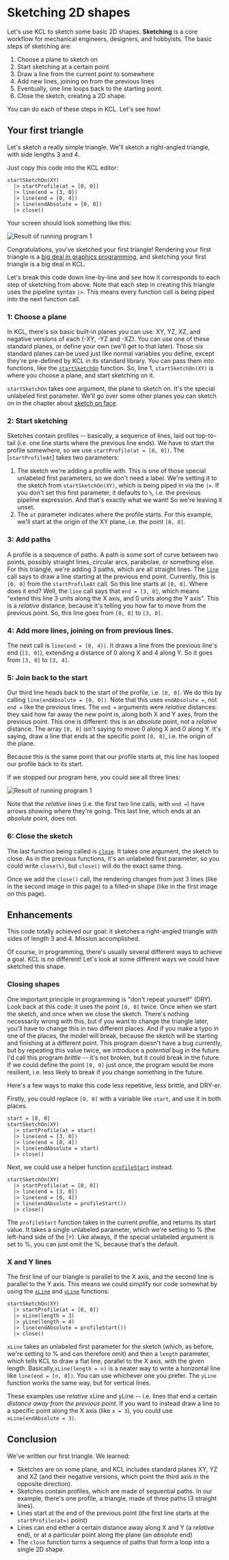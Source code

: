 # Sketching 2D shapes

<!-- toc -->

Let's use KCL to sketch some basic 2D shapes. **Sketching** is a core workflow for mechanical engineers, designers, and hobbyists. The basic steps of sketching are:

1. Choose a plane to sketch on
2. Start sketching at a certain point
3. Draw a line from the current point to somewhere
4. Add new lines, joining on from the previous lines
5. Eventually, one line loops back to the starting point.
6. Close the sketch, creating a 2D shape.

You can do each of these steps in KCL. Let's see how!

## Your first triangle

Let's sketch a really simple triangle. We'll sketch a right-angled triangle, with side lengths 3 and 4.

Just copy this code into the KCL editor:


```kcl
startSketchOn(XY)
  |> startProfile(at = [0, 0])
  |> line(end = [3, 0])
  |> line(end = [0, 4])
  |> line(endAbsolute = [0, 0])
  |> close()
```

Your screen should look something like this:

![Result of running program 1](images/static/triangle_closed.png)

Congratulations, you've sketched your first triangle! Rendering your first triangle is a [big deal in graphics programming](https://rampantgames.com/blog/?p=7745), and sketching your first triangle is a big deal in KCL. 

Let's break this code down line-by-line and see how it corresponds to each step of sketching from above. Note that each step in creating this triangle uses the pipeline syntax `|>`. This means every function call is being piped into the next function call. 

### 1: Choose a plane

In KCL, there's six basic built-in planes you can use: XY, YZ, XZ, and negative versions of each (-XY, -YZ and -XZ). You can use one of these standard planes, or define your own (we'll get to that later). Those six standard planes can be used just like normal variables you define, except they're pre-defined by KCL in its standard library. You can pass them into functions, like the [`startSketchOn`] function. So, line 1, `startSketchOn(XY)` is where you choose a plane, and start sketching on it.

`startSketchOn` takes one argument, the plane to sketch on. It's the special unlabeled first parameter. We'll go over some other planes you can sketch on in the chapter about [sketch on face].

### 2: Start sketching

Sketches contain profiles -- basically, a sequence of lines, laid out top-to-tail (i.e. one line starts where the previous line ends). We have to start the profile somewhere, so we use `startProfile(at = [0, 0])`. The [`startProfileAt`] takes two parameters:

1. The sketch we're adding a profile with. This is one of those special unlabeled first parameters, so we don't need a label. We're setting it to the sketch from `startSketchOn(XY)`, which is being piped in via the `|>`. If you don't set this first parameter, it defaults to `%`, i.e. the previous pipeline expression. And that's exactly what we want! So we're leaving it unset.
2. The `at` parameter indicates where the profile starts. For this example, we'll start at the origin of the XY plane, i.e. the point `[0, 0]`.

### 3: Add paths

A profile is a sequence of paths. A path is some sort of curve between two points, possibly straight lines, circular arcs, parabolae, or something else. For this triangle, we're adding 3 paths, which are all straight lines. The [`line`] call says to draw a line starting at the previous end point. Currently, this is `[0, 0]` from the `startProfileAt` call. So this line starts at `[0, 0]`. Where does it end? Well, the `line` call says that `end = [3, 0]`, which means "extend this line 3 units along the X axis, and 0 units along the Y axis". This is a _relative_ distance, because it's telling you how far to move from the previous point. So, this line goes from `[0, 0]` to `[3, 0]`.

### 4: Add more lines, joining on from previous lines.

The next call is `line(end = [0, 4])`. It draws a line from the previous line's end (`[3, 0]`), extending a distance of 0 along X and 4 along Y. So it goes from `[3, 0]` to `[3, 4]`. 

### 5: Join back to the start

Our third line heads back to the start of the profile, i.e. `[0, 0]`. We do this by calling `line(endAbsolute = [0, 0])`. Note that this uses `endAbsolute =`, not `end =` like the previous lines. The `end =` arguments were _relative_ distances: they said how far away the new point is, along both X and Y axes, from the previous point. This one is different: this is an _absolute_ point, not a _relative_ distance. The array `[0, 0]` isn't saying to move 0 along X and 0 along Y. It's saying, draw a line that ends at the specific point `[0, 0]`, i.e. the origin of the plane.

Because this is the same point that our profile starts at, this line has looped our profile back to its start.

If we stopped our program here, you could see all three lines:

![Result of running program 1](images/static/triangle_open.png)

Note that the _relative_ lines (i.e. the first two line calls, with `end =`) have arrows showing where they're going. This last line, which ends at an _absolute_ point, does not.

### 6: Close the sketch

The last function being called is [`close`]. It takes one argument, the sketch to close. As in the previous functions, it's an unlabeled first parameter, so you could write `close(%)`, but `close()` will do the exact same thing.

Once we add the `close()` call, the rendering changes from just 3 lines (like in the second image in this page) to a filled-in shape (like in the first image on this page).

## Enhancements

This code totally achieved our goal: it sketches a right-angled triangle with sides of length 3 and 4. Mission accomplished.

Of course, in programming, there's usually several different ways to achieve a goal. KCL is no different! Let's look at some different ways we could have sketched this shape.

### Closing shapes

One important principle in programming is "don't repeat yourself" (DRY). Look back at this code: it uses the point `[0, 0]` twice. Once when we start the sketch, and once when we close the sketch. There's nothing necessarily wrong with this, but if you want to change the triangle later, you'll have to change this in two different places. And if you make a typo in one of the places, the model will break, because the sketch will be starting and finishing at a different point. This program doesn't have a bug currently, but by repeating this value twice, we introduce a _potential_ bug in the future. I'd call this program _brittle_ -- it's not broken, but it could break in the future. If we could define the point `[0, 0]` just once, the program would be more resilient, i.e. less likely to break if you change something in the future.

Here's a few ways to make this code less repetitive, less brittle, and DRY-er.

Firstly, you could replace `[0, 0]` with a variable like `start`, and use it in both places.


```kcl
start = [0, 0]
startSketchOn(XY)
  |> startProfile(at = start)
  |> line(end = [3, 0])
  |> line(end = [0, 4])
  |> line(endAbsolute = start)
  |> close()
```

Next, we could use a helper function [`profileStart`] instead.

```kcl
startSketchOn(XY)
  |> startProfile(at = [0, 0])
  |> line(end = [3, 0])
  |> line(end = [0, 4])
  |> line(endAbsolute = profileStart())
  |> close()
```

The `profileStart` function takes in the current profile, and returns its start value. It takes a single unlabeled parameter, which we're setting to % (the left-hand side of the |>). Like always, if the special unlabeled argument is set to %, you can just omit the %, because that's the default.

### X and Y lines

The first line of our triangle is parallel to the X axis, and the second line is parallel to the Y axis. This means we could simplify our code somewhat by using the [`xLine`] and [`yLine`] functions:

```kcl
startSketchOn(XY)
  |> startProfile(at = [0, 0])
  |> xLine(length = 3)
  |> yLine(length = 4)
  |> line(endAbsolute = profileStart())
  |> close()
```

`xLine` takes an unlabeled first parameter for the sketch (which, as before, we're setting to % and can therefore omit) and then a `length` parameter, which tells KCL to draw a flat line, parallel to the X axis, with the given length. Basically,`xLine(length = n)` is a neater way to write a horizontal line like `line(end = [n, 0])`. You can use whichever one you prefer. The `yLine` function works the same way, but for vertical lines.

These examples use _relative_ xLine and yLine -- i.e. lines that end a certain _distance away from the previous point_. If you want to instead draw a line to a specific point along the X axis (like `x = 3`), you could use `xLine(endAbsolute = 3)`.


## Conclusion

We've written our first triangle. We learned:

 - Sketches are on some plane, and KCL includes standard planes XY, YZ and XZ (and their negative versions, which point the third axis in the opposite direction).
 - Sketches contain profiles, which are made of sequential paths. In our example, there's one profile, a triangle, made of three paths (3 straight lines).
 - Lines start at the end of the previous point (the first line starts at the `startProfile(at=)` point)
 - Lines can end either a certain distance away along X and Y (a _relative_ end), or at a particular point along the plane (an _absolute_ end)
 - The `close` function turns a sequence of paths that form a loop into a single 2D shape.

[`close`]: https://zoo.dev/docs/kcl-std/functions/std-sketch-close
[`line`]: https://zoo.dev/docs/kcl-std/functions/std-sketch-line
[`profileStart`]: https://zoo.dev/docs/kcl-std/functions/std-sketch-profileStart
[`startProfile`]: https://zoo.dev/docs/kcl-std/functions/std-sketch-startProfile
[`startSketchOn`]: https://zoo.dev/docs/kcl-std/functions/std-sketch-startSketchOn
[`xLine`]: https://zoo.dev/docs/kcl-std/functions/std-sketch-xLine
[`yLine`]: https://zoo.dev/docs/kcl-std/functions/std-sketch-yLine
[sketch on face]: sketch_on_face.html
